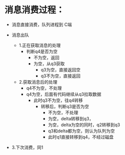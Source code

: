 # 消息消费过程：
  - 消息直接消费，队列进程到 C端
  - 消息出队
      - 1.正在获取消息的处理
        - 判断q4是否为空
          - 不为空，返回
          - 为空，从q3获取
            - q3为空，直接返回空
            - q3不为空，直接返回
      - 2.获取消息后的处理
        - q4不为空，不处理
        - q4为空，后面有代码继续从q3拉取数据
          - 此时q3不为空，往q4转移
            - 转移后，判断q3是否为空
              - 不为空，不处理
              - 为空，delta转移到q3，
              - 为空，delta为空的同时，q2转移到q3
              - q3和delta都为空，则认为队列为空
              - 此时q1直接转移到q4，不经过磁盘
  
  - 3.下次消费，同1
